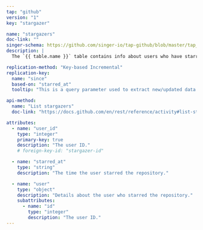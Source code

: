 ```yaml
---
tap: "github"
version: "1"
key: "stargazer"

name: "stargazers"
doc-link: ""
singer-schema: https://github.com/singer-io/tap-github/blob/master/tap_github/stargazers.json
description: |
  The `{{ table.name }}` table contains info about users who have starred the repositories specified for the integration.

replication-method: "Key-based Incremental"
replication-key:
  name: "since"
  based-on: "starred_at"
  tooltip: "This is a query parameter used to extract new/updated data from GitHub. It will not be included in the table's fields."

api-method:
  name: "List stargazers"
  doc-link: "https://docs.github.com/en/rest/reference/activity#list-stargazers"

attributes:
  - name: "user_id"
    type: "integer"
    primary-key: true
    description: "The user ID."
    # foreign-key-id: "stargazer-id"

  - name: "starred_at"
    type: "string"
    description: "The time the user starred the repository."

  - name: "user"
    type: "object"
    description: "Details about the user who starred the repository."
    subattributes:
      - name: "id"
        type: "integer"
        description: "The user ID."
---
```

